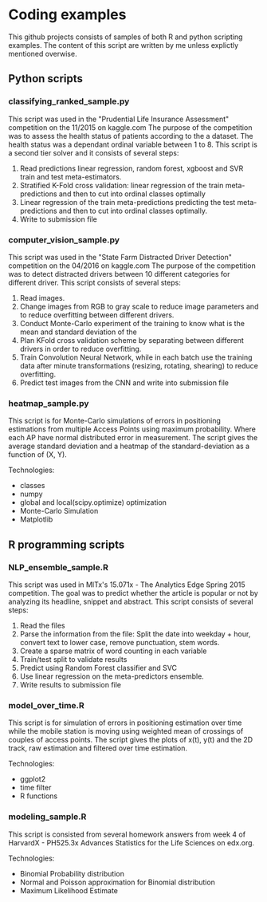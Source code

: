 # Coding examples
This github projects consists of samples of both R and python scripting examples. The content of this script
are written by me unless explictly mentioned overwise.

## Python scripts
### classifying_ranked_sample.py
This script was used in the "Prudential Life Insurance Assessment" competition on the 11/2015 on kaggle.com
The purpose of the competition was to assess the health status of patients according to the a dataset. The
health status was a dependant ordinal variable between 1 to 8.
This script is a second tier solver and it consists of several steps:

1. Read predictions linear regression, random forest, xgboost and SVR train and test meta-estimators.
2. Stratified K-Fold cross validation: linear regression of the train meta-predictions and then to cut into ordinal classes optimally
3. Linear regression of the train meta-predictions predicting the test meta-predictions and then to cut into ordinal classes optimally.
4. Write to submission file

### computer_vision_sample.py
This script was used in the "State Farm Distracted Driver Detection" competition on the 04/2016 on kaggle.com
The purpose of the competition was to detect distracted drivers between 10 different categories for different driver.
This script consists of several steps:

1. Read images.
2. Change images from RGB to gray scale to reduce image parameters and to reduce overfitting between different drivers.
2. Conduct Monte-Carlo experiment of the training to know what is the mean and standard deviation of the
3. Plan KFold cross validation scheme by separating between different drivers in order to reduce overfitting.
4. Train Convolution Neural Network, while in each batch use the training data after minute transformations (resizing, rotating, shearing) to reduce overfitting.
5. Predict test images from the CNN and write into submission file

### heatmap_sample.py
This script is for Monte-Carlo simulations of errors in positioning estimations from multiple Access Points using maximum probability.
Where each AP have normal distributed error in measurement.
The script gives the average standard deviation and a heatmap of the standard-deviation as a function of \(X, Y\).

Technologies:

* classes
* numpy
* global and local(scipy.optimize) optimization
* Monte-Carlo Simulation
* Matplotlib

## R programming scripts
### NLP_ensemble_sample.R
This script was used in MITx's 15.071x - The Analytics Edge Spring 2015 competition.
The goal was to predict whether the article is popular or not by analyzing its headline, snippet and abstract.
This script consists of several steps:

1. Read the files
2. Parse the information from the file: Split the date into weekday + hour, convert text to lower case, remove punctuation, stem words.
3. Create a sparse matrix of word counting in each variable
4. Train/test split to validate results
5. Predict using Random Forest classifier and SVC
6. Use linear regression on the meta-predictors ensemble.
7. Write results to submission file

### model_over_time.R
This script is for simulation of errors in positioning estimation over time while the mobile station is
moving using weighted mean of crossings of couples of access points.
The script gives the plots of x\(t\), y\(t\) and the 2D track, raw estimation and filtered over time estimation.

Technologies:

* ggplot2
* time filter
* R functions

### modeling_sample.R
This script is consisted from several homework answers from week 4 of HarvardX - PH525.3x Advances Statistics for the Life Sciences on edx.org.

Technologies:

* Binomial Probability distribution
* Normal and Poisson approximation for Binomial distribution
* Maximum Likelihood Estimate